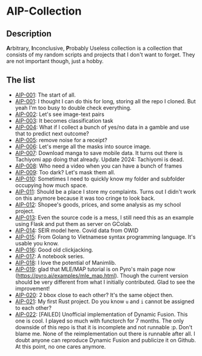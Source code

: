 # AIP-Collection

## Description
**A**rbitrary, **I**nconclusive, **P**robably Useless collection is a collection that consists of my random scripts and projects that I don't want to forget. They are not important though, just a hobby. 

## The list

- [AIP-001](https://github.com/phamtrongthang123/AIP-Collection):  The start of all. 
- [AIP-001](https://github.com/phamtrongthang123/AIP-phd): I thought I can do this for long, storing all the repo I cloned. But yeah I'm too busy to double check everything.
- [AIP-002](https://github.com/phamtrongthang123/RamdomProj/tree/master/simple_load_show_img_text): Let's see image-text pairs 
- [AIP-003](https://github.com/phamtrongthang123/RamdomProj/tree/master/OCR_CRNN): It becomes classification task
- [AIP-004](https://github.com/phamtrongthang123/RamdomProj/tree/master/bernoulli%20random): What if I collect a bunch of yes/no data in a gamble and use that to predict next outcome? 
- [AIP-005](https://github.com/phamtrongthang123/RamdomProj/tree/master/remove%20non%20straight%20line): remove noise for a receipt?
- [AIP-006](https://github.com/phamtrongthang123/RandomScript/tree/master/Merge_and_VisualizeMask): Let's merge all the masks into source image.
- [AIP-007](https://github.com/phamtrongthang123/RandomScript/tree/master/crawl_mangadex): Download manga to save mobile data. It turns out there is Tachiyomi app doing that already. Update 2024: Tachiyomi is dead. 
- [AIP-008](https://github.com/phamtrongthang123/RandomScript/tree/master/cut_frames): Who need a video when you can have a bunch of frames
- [AIP-009](https://github.com/phamtrongthang123/RandomScript/tree/master/maskOnDark): Too dark? Let's mask them all.
- [AIP-010](https://github.com/phamtrongthang123/RandomScript/tree/master/stat_folder): Sometimes I need to quickly know my folder and subfolder occupying how much space. 
- [AIP-011](https://github.com/phamtrongthang123/myblog): Should be a place I store my complaints. Turns out I didn't work on this anymore because it was too cringe to look back. 
- [AIP-012](https://github.com/phamtrongthang123/khdlud_final_project): Shopee's goods, prices, and some analysis as my school project. 
- [AIP-013](https://github.com/phamtrongthang123/software_design_final_term_project): Even the source code is a mess, I still need this as an example using Flask and put them as server on GColab.
- [AIP-014](https://github.com/phamtrongthang123/phan_tich_covid): SEIR model here. Covid data from OWID
- [AIP-015](https://github.com/phamtrongthang123/VNlang): From Golang to Vietnamese syntax programming language. It's usable you know. 
- [AIP-016](https://github.com/phamtrongthang123/example_clickjacking): Good old clickjacking.
- [AIP-017](https://github.com/phamtrongthang123/A-notebook-series): A notebook series. 
- [AIP-018](https://github.com/phamtrongthang123/youtube-manim): I love the potential of Manimlib.
- [AIP-019](https://github.com/phamtrongthang123/pyro-learning): glad that MLE/MAP tutorial is on Pyro's main page now (https://pyro.ai/examples/mle_map.html). Though the current version should be very different from what I initially contributed. Glad to see the improvement!
- [AIP-020](https://github.com/phamtrongthang123/l2-distance-tracking-bbox): 2 bbox close to each other? It's the same object then. 
- [AIP-021](https://github.com/phamtrongthang123/simple_shift_cipher): My first Rust project. Do you know `u` and `i` cannot be assigned to each other?
- [AIP-022](https://github.com/phamtrongthang123/unofficial_dynamic_fusion): [FAILED] Unofficial implementation of Dynamic Fusion. This one is cool. I played so much with functorch for 7 months. The only downside of this repo is that it is incomplete and not runnable :p. Don't blame me. None of the reimplementation out there is runnable after all. I doubt anyone can reproduce Dynamic Fusion and publicize it on Github. At this point, no one cares anymore.   
